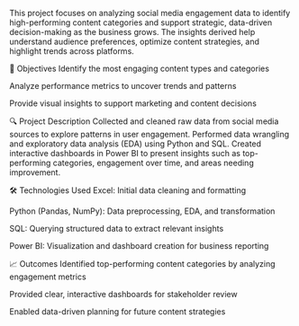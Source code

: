 This project focuses on analyzing social media engagement data to identify high-performing content categories and support strategic, data-driven decision-making as the business grows. The insights derived help understand audience preferences, optimize content strategies, and highlight trends across platforms.

📌 Objectives
Identify the most engaging content types and categories

Analyze performance metrics to uncover trends and patterns

Provide visual insights to support marketing and content decisions

🔍 Project Description
Collected and cleaned raw data from social media sources to explore patterns in user engagement. Performed data wrangling and exploratory data analysis (EDA) using Python and SQL. Created interactive dashboards in Power BI to present insights such as top-performing categories, engagement over time, and areas needing improvement.

🛠️ Technologies Used
Excel: Initial data cleaning and formatting

Python (Pandas, NumPy): Data preprocessing, EDA, and transformation

SQL: Querying structured data to extract relevant insights

Power BI: Visualization and dashboard creation for business reporting

📈 Outcomes
Identified top-performing content categories by analyzing engagement metrics

Provided clear, interactive dashboards for stakeholder review

Enabled data-driven planning for future content strategies
